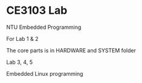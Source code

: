 # CE3103 Lab
NTU Embedded Programming


For Lab 1 & 2

The core parts is in HARDWARE and SYSTEM folder

Lab 3, 4, 5

Embedded Linux programming
